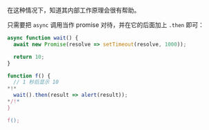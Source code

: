 
在这种情况下，知道其内部工作原理会很有帮助。

只需要把 `async` 调用当作 promise 对待，并在它的后面加上 `.then` 即可：
```js run
async function wait() {
  await new Promise(resolve => setTimeout(resolve, 1000));

  return 10;
}

function f() {
  // 1 秒后显示 10
*!*
  wait().then(result => alert(result));
*/!*
}

f();
```
